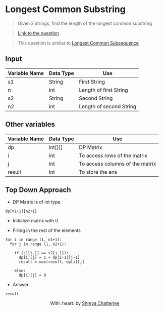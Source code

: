 # Longest Common Substring

> Given 2 strings, find the length of the longest common substring

> [Link to the question](https://practice.geeksforgeeks.org/problems/longest-common-substring/0)

> This question is similar to [Longest Common Subsequence](https://github.com/Shreya549/last-minute-dsa/blob/main/Dynamic%20Programming/Longest-Common-Subsequence.md)
## Input
| Variable Name | Data Type | Use | 
|---- | ----- | ----- |
| s1 | String | First String |
| n | int | Length of first String |
| s2 | String | Second String |
| n2 | int | Length of second String |

## Other variables
| Variable Name | Data Type | Use | 
|---- | ----- | ----- |
| dp | int[][] | DP Matrix |
| i | int | To access rows of the matrix |
| j | int | To access columns of the matrix |
| result | int | To store the ans |


## Top Down Approach

- DP Matrix is of int type

`dp[n1+1][n2+1]`

- Initialize matrix with 0


- Filling in the rest of the elements

```
for i in range (1, n1+1):
  for j in range (1, n2+1):
  
    if (s1[i-1] == s2[j-1]):
      dp[i][j] = 1 + dp[i-1][j-1]
      result = max(result, dp[i][j]
      
    else:
      dp[i][j] = 0
```

- Answer

`result`

<p align="center">
	With :heart: by <a href="https://github.com/Shreya549" target="_blank">Shreya Chatterjee</a>
</p>
